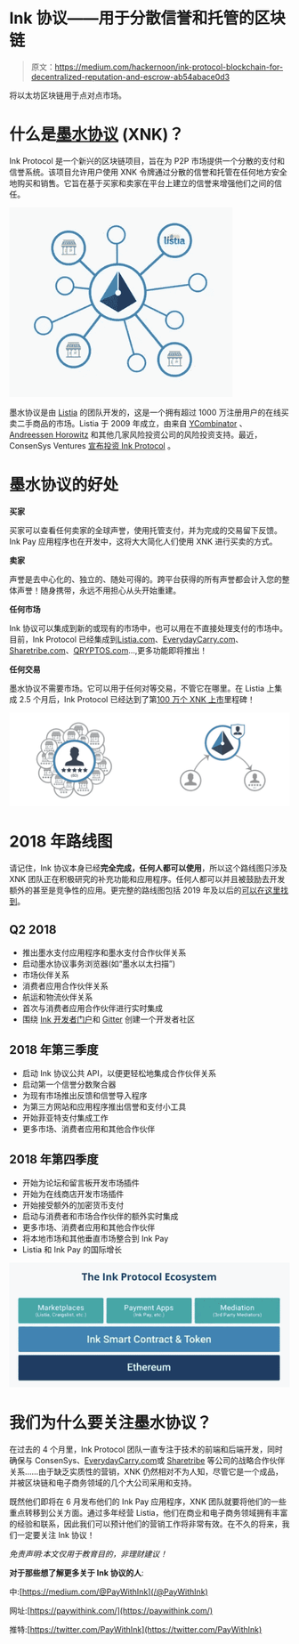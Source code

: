 # Ink 协议——用于分散信誉和托管的区块链

> 原文：<https://medium.com/hackernoon/ink-protocol-blockchain-for-decentralized-reputation-and-escrow-ab54abace0d3>

将以太坊区块链用于点对点市场。

# 什么是[墨水协议](https://paywithink.com/) (XNK)？

Ink Protocol 是一个新兴的区块链项目，旨在为 P2P 市场提供一个分散的支付和信誉系统。该项目允许用户使用 XNK 令牌通过分散的信誉和托管在任何地方安全地购买和销售。它旨在基于买家和卖家在平台上建立的信誉来增强他们之间的信任。

![](img/02fa8420259dd17d5299c5ea6efcd2b9.png)

墨水协议是由 [Listia](https://www.listia.com/) 的团队开发的，这是一个拥有超过 1000 万注册用户的在线买卖二手商品的市场。Listia 于 2009 年成立，由来自 [YCombinator](https://blog.ycombinator.com/listia-yc-s09-raises-9m-from-general-catalyst-for-its-used-and-free-goods-marketplace-mobile-use-up-2x-in-3-months/) 、 [Andreessen Horowitz](https://techcrunch.com/2011/04/19/andreessen-horowitz-leads-1-75m-round-in-freebie-marketplace-listia/) 和其他几家风险投资公司的风险投资支持。最近，ConsenSys Ventures [宣布投资 Ink Protocol](/@PayWithInk/announcement-ink-protocol-is-one-of-consensys-ventures-newest-portfolio-companies-cf8858d15a60) 。

# 墨水协议的好处

**买家**

买家可以查看任何卖家的全球声誉，使用托管支付，并为完成的交易留下反馈。Ink Pay 应用程序也在开发中，这将大大简化人们使用 XNK 进行买卖的方式。

**卖家**

声誉是去中心化的、独立的、随处可得的。跨平台获得的所有声誉都会计入您的整体声誉！随身携带，永远不用担心从头开始重建。

**任何市场**

Ink 协议可以集成到新的或现有的市场中，也可以用在不直接处理支付的市场中。目前，Ink Protocol 已经集成到[Listia.com](https://www.Listia.com)、[EverydayCarry.com](https://www.EverydayCarry.com)、[Sharetribe.com](https://www.Sharetribe.com)、[QRYPTOS.com](https://www.qryptos.com/)…,更多功能即将推出！

**任何交易**

墨水协议不需要市场。它可以用于任何对等交易，不管它在哪里。在 Listia 上集成 2.5 个月后，Ink Protocol 已经达到了第[100 万个 XNK 上市](/@PayWithInk/community-update-one-million-xnk-listings-exchange-marketplace-partnerships-and-ink-pay-coming-d3a0228d5e14)里程碑！

![](img/203d288bccbe83fa03b6bab10ea939c5.png)

# 2018 年路线图

请记住，Ink 协议本身已经**完全完成，任何人都可以使用**，所以这个路线图只涉及 XNK 团队正在积极研究的补充功能和应用程序。任何人都可以并且被鼓励去开发额外的甚至是竞争性的应用。更完整的路线图包括 2019 年及以后的[可以在这里找到](/@PayWithInk/ink-protocol-roadmap-2-0-and-community-update-half-a-million-xnk-listings-7e5b5f92e808)。

## Q2 2018

*   推出墨水支付应用程序和墨水支付合作伙伴关系
*   启动墨水协议事务浏览器(如“墨水以太扫描”)
*   市场伙伴关系
*   消费者应用合作伙伴关系
*   航运和物流伙伴关系
*   首次与消费者应用合作伙伴进行实时集成
*   围绕 [Ink 开发者门户](https://developer.inkprotocol.com)和 [Gitter](https://gitter.im/InkProtocol/contracts) 创建一个开发者社区

## 2018 年第三季度

*   启动 Ink 协议公共 API，以便更轻松地集成合作伙伴关系
*   启动第一个信誉分数聚合器
*   为现有市场推出反馈和信誉导入程序
*   为第三方网站和应用程序推出信誉和支付小工具
*   开始菲亚特支付集成工作
*   更多市场、消费者应用和其他合作伙伴

## 2018 年第四季度

*   开始为论坛和留言板开发市场插件
*   开始为在线商店开发市场插件
*   开始接受额外的加密货币支付
*   启动与消费者和市场合作伙伴的额外实时集成
*   更多市场、消费者应用和其他合作伙伴
*   将本地市场和其他垂直市场整合到 Ink Pay
*   Listia 和 Ink Pay 的国际增长

![](img/b2c66eb593e721d95a401b23a41f02d2.png)

# 我们为什么要关注墨水协议？

在过去的 4 个月里，Ink Protocol 团队一直专注于技术的前端和后端开发，同时确保与 ConsenSys、[EverydayCarry.com](/@PayWithInk/announcing-ink-protocols-first-big-consumer-e-commerce-partnership-with-men-s-accessories-site-2a2aec108335)或 [Sharetribe](/@PayWithInk/ink-protocol-partners-with-sharetribe-creating-the-easiest-way-to-build-your-own-peer-to-peer-7656df0a6c4a) 等公司的战略合作伙伴关系……由于缺乏实质性的营销，XNK 仍然相对不为人知，尽管它是一个成品，并被区块链和电子商务领域的几个大公司采用和支持。

既然他们即将在 6 月发布他们的 Ink Pay 应用程序，XNK 团队就要将他们的一些重点转移到公关方面。通过多年经营 Listia，他们在商业和电子商务领域拥有丰富的经验和联系，因此我们可以预计他们的营销工作将非常有效。在不久的将来，我们一定要关注 Ink 协议！

*免责声明:本文仅用于教育目的，非理财建议！*

**对于那些想了解更多关于 Ink 协议的人**:

中:[https://medium.com/@PayWithInk](/@PayWithInk)

网址:[https://paywithink.com/](https://paywithink.com/)

推特:[https://twitter.com/PayWithInk](https://twitter.com/PayWithInk)